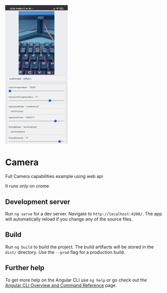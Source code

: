 <img src="https://github.com/inextor/camera/blob/master/screen.jpg?raw=true" alt="drawing" width="200"/>

# Camera

Full Camera capabilities example using web api

It runs only on crome

## Development server

Run `ng serve` for a dev server. Navigate to `http://localhost:4200/`. The app will automatically reload if you change any of the source files.

## Build

Run `ng build` to build the project. The build artifacts will be stored in the `dist/` directory. Use the `--prod` flag for a production build.


## Further help

To get more help on the Angular CLI use `ng help` or go check out the [Angular CLI Overview and Command Reference](https://angular.io/cli) page.
